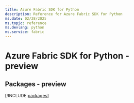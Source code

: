 ```yaml
---
title: Azure Fabric SDK for Python
description: Reference for Azure Fabric SDK for Python
ms.date: 02/28/2025
ms.topic: reference
ms.devlang: python
ms.service: fabric
---
```

# Azure Fabric SDK for Python - preview
## Packages - preview
[!INCLUDE [packages](fabric-index.md)]